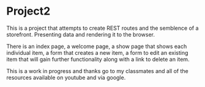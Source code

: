 # Project2
This is a project that attempts to create REST routes and the semblence of a storefront. Presenting data and rendering it to the browser.

There is an index page, a welcome page, a show page that shows each individual item, a form that creates a new item, a form to edit an existing item that will gain further functionality along with a link to delete an item.

This is a work in progress and thanks go to my classmates and all of the resources available on youtube and via google.

